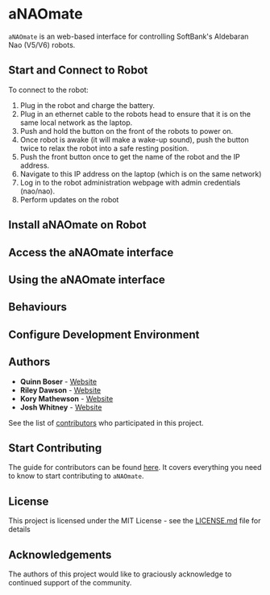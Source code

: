 # aNAOmate

`aNAOmate` is an web-based interface for controlling SoftBank's Aldebaran Nao (V5/V6) robots.

## Start and Connect to Robot

To connect to the robot:

1. Plug in the robot and charge the battery.
2. Plug in an ethernet cable to the robots head to ensure that it is on the same local network as the laptop.
3. Push and hold the button on the front of the robots to power on.
4. Once robot is awake (it will make a wake-up sound), push the button twice to relax the robot into a safe resting position.
5. Push the front button once to get the name of the robot and the IP address.
6. Navigate to this IP address on the laptop (which is on the same network)
7. Log in to the robot administration webpage with admin credentials (nao/nao).
8. Perform updates on the robot

## Install aNAOmate on Robot

## Access the aNAOmate interface

## Using the aNAOmate interface

## Behaviours

## Configure Development Environment

## Authors

* **Quinn Boser** - [Website](#)
* **Riley Dawson** - [Website](#)
* **Kory Mathewson** - [Website](https://korymathewson.com)
* **Josh Whitney** - [Website](#)

See the list of [contributors](https://github.com/QuinnyB/aNAOmate/contributors) who participated in this project.

## Start Contributing
The guide for contributors can be found [here](https://github.com/QuinnyB/aNAOmate/blob/master/CONTRIBUTING.md). It covers everything you need to know to start contributing to `aNAOmate`.

## License

This project is licensed under the MIT License - see the [LICENSE.md](LICENSE) file for details

## Acknowledgements

The authors of this project would like to graciously acknowledge to continued support of the community.
